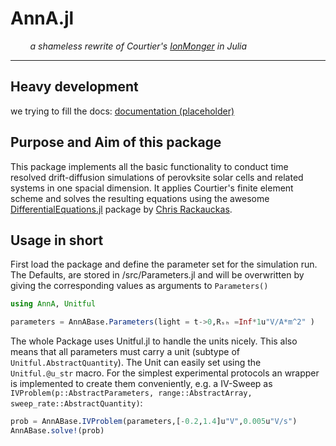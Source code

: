# AnnA.jl
&nbsp; &nbsp; &nbsp; &nbsp; _a shameless rewrite of Courtier's [IonMonger](https://github.com/PerovskiteSCModelling/IonMonger) in Julia_
___

## Heavy development
we trying to fill the docs: [documentation (placeholder)](https://matfi.gitlab.io/AnnABase.jl)

## Purpose and Aim of this package
This package implements all the basic functionality to conduct time resolved drift-diffusion simulations of perovksite solar cells and related systems in one spacial dimension. It applies Courtier's finite element scheme and solves the resulting equations using the awesome [DifferentialEquations.jl](https://github.com/JuliaDiffEq/DifferentialEquations.jl) package by [Chris Rackauckas](https://github.com/JuliaDiffEq/DifferentialEquations.jl/commits?author=ChrisRackauckas).

## Usage in short

 First load the package and define the parameter set for the simulation run.
 The Defaults, are stored in /src/Parameters.jl and will be overwritten by giving the corresponding values as arguments to `Parameters()`
```julia
using AnnA, Unitful

parameters = AnnABase.Parameters(light = t->0,Rₛₕ =Inf*1u"V/A*m^2" )
```
The whole Package uses Unitful.jl to handle the units nicely. This also means that all parameters must carry a unit (subtype of `Unitful.AbstractQuantity`). The Unit can easily set using the `Unitful.@u_str` macro.
For the simplest experimental protocols an wrapper is implemented to create them conveniently, e.g. a IV-Sweep as `IVProblem(p::AbstractParameters, range::AbstractArray, sweep_rate::AbstractQuantity)`:
```julia
prob = AnnABase.IVProblem(parameters,[-0.2,1.4]u"V",0.005u"V/s")
AnnABase.solve!(prob)
```
